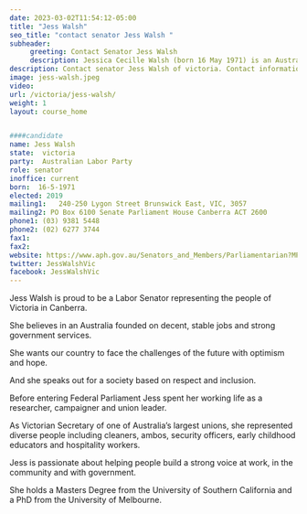 ```yaml
---
date: 2023-03-02T11:54:12-05:00
title: "Jess Walsh"
seo_title: "contact senator Jess Walsh "
subheader:
     greeting: Contact Senator Jess Walsh
     description: Jessica Cecille Walsh (born 16 May 1971) is an Australian politician and trade unionist. She is a member of the Australian Labor Party (ALP) and has served as a Senator for Victoria since 2019. Prior to her election to parliament she was the state secretary of United Voice.
description: Contact senator Jess Walsh of victoria. Contact information for Jess Walsh includes email address, phone number, and mailing address.
image: jess-walsh.jpeg
video:
url: /victoria/jess-walsh/
weight: 1
layout: course_home


####candidate
name: Jess Walsh
state:	victoria
party:	Australian Labor Party
role: senator
inoffice: current
born:  16-5-1971
elected: 2019
mailing1:	240-250 Lygon Street Brunswick East, VIC, 3057
mailing2: PO Box 6100 Senate Parliament House Canberra ACT 2600
phone1:	(03) 9381 5448
phone2: (02) 6277 3744
fax1:
fax2:
website: https://www.aph.gov.au/Senators_and_Members/Parliamentarian?MPID=252157
twitter: JessWalshVic
facebook: JessWalshVic
---
```

Jess Walsh is proud to be a Labor Senator representing the people of Victoria in Canberra.

She believes in an Australia founded on decent, stable jobs and strong government services.

She wants our country to face the challenges of the future with optimism and hope.

And she speaks out for a society based on respect and inclusion.

Before entering Federal Parliament Jess spent her working life as a researcher, campaigner and union leader.

As Victorian Secretary of one of Australia’s largest unions, she represented diverse people including cleaners, ambos, security officers, early childhood educators and hospitality workers.

Jess is passionate about helping people build a strong voice at work, in the community and with government.

She holds a Masters Degree from the University of Southern California and a PhD from the University of Melbourne.